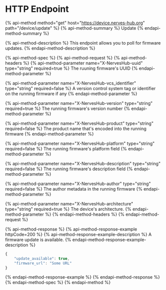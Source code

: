 # HTTP Endpoint

{% api-method method="get" host="https://device.nerves-hub.org" path="/device/update" %}
{% api-method-summary %}
Update
{% endapi-method-summary %}

{% api-method-description %}
This endpoint allows you to poll for firmware updates.
{% endapi-method-description %}

{% api-method-spec %}
{% api-method-request %}
{% api-method-headers %}
{% api-method-parameter name="X-NervesHub-uuid" type="string" required=true %}
The ruuning firmware's UUID
{% endapi-method-parameter %}

{% api-method-parameter name="X-NervesHub-vcs\_identifier" type="string" required=false %}
A version control system tag or identifier on the running firmware if any
{% endapi-method-parameter %}

{% api-method-parameter name="X-NervesHub-version" type="string" required=true %}
The running firmware's version number
{% endapi-method-parameter %}

{% api-method-parameter name="X-NervesHub-product" type="string" required=false %}
The product name that's encoded into the running firmware
{% endapi-method-parameter %}

{% api-method-parameter name="X-NervesHub-platform" type="string" required=false %}
The running firmware's platform field
{% endapi-method-parameter %}

{% api-method-parameter name="X-NervesHub-description" type="string" required=false %}
The running firmware's description field
{% endapi-method-parameter %}

{% api-method-parameter name="X-NervesHub-author" type="string" required=false %}
The author metadata in the running firmware
{% endapi-method-parameter %}

{% api-method-parameter name="X-NervesHub-architecture" type="string" required=true %}
The device's architecture. 
{% endapi-method-parameter %}
{% endapi-method-headers %}
{% endapi-method-request %}

{% api-method-response %}
{% api-method-response-example httpCode=200 %}
{% api-method-response-example-description %}
A firmware update is available.
{% endapi-method-response-example-description %}

```javascript
{
    "update_available": true,
    "firmware_url": "Some URL"
}
```
{% endapi-method-response-example %}
{% endapi-method-response %}
{% endapi-method-spec %}
{% endapi-method %}



